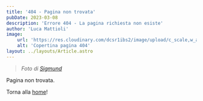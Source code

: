 ```yaml
---
title: '404 - Pagina non trovata'
pubDate: 2023-03-08
description: 'Errore 404 - La pagina richiesta non esiste'
author: 'Luca Mattioli'
image:
    url: 'https://res.cloudinary.com/dcsr1ibs2/image/upload/c_scale,w_auto/dpr_auto/q_auto/f_auto/v1678547019/IamLucaM/404-cover.jpg'
    alt: 'Copertina pagina 404'
layout: ../layouts/Article.astro
---
```

> _Foto di <a href="https://unsplash.com/@sigmund?utm_source=unsplash&utm_medium=referral&utm_content=creditCopyText" target="_blank" rel="nooperner noreferrer nofollow">Sigmund</a>_
  

Pagina non trovata.

Torna alla [home](/)!
